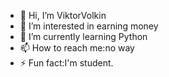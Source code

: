 - 👋 Hi, I’m ViktorVolkin
- 👀 I’m interested in earning money
- 🐍 I’m currently learning Python
- 📫 How to reach me:no way
- ⚡ Fun fact:I'm student.
